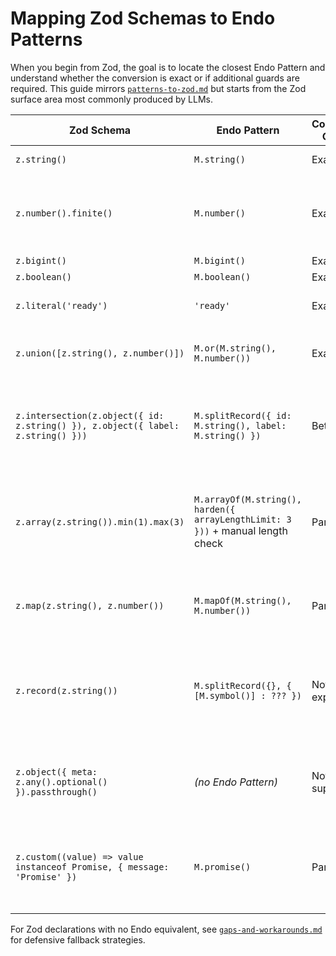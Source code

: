 # Mapping Zod Schemas to Endo Patterns

When you begin from Zod, the goal is to locate the closest Endo Pattern and understand whether the conversion is exact or if additional guards are required. This guide mirrors [`patterns-to-zod.md`](./patterns-to-zod.md) but starts from the Zod surface area most commonly produced by LLMs.

| Zod Schema | Endo Pattern | Conversion Quality | Notes |
| --- | --- | --- | --- |
| `z.string()` | `M.string()` | Exact | Both enforce JavaScript strings. |
| `z.number().finite()` | `M.number()` | Exact | Endo rejects `NaN` and infinite values, so `.finite()` is required on the Zod side to avoid mismatches. |
| `z.bigint()` | `M.bigint()` | Exact | |
| `z.boolean()` | `M.boolean()` | Exact | |
| `z.literal('ready')` | `'ready'` | Exact | Literal patterns are the literal passable themselves. |
| `z.union([z.string(), z.number()])` | `M.or(M.string(), M.number())` | Exact | Endo preserves tagged error messages for each option. |
| `z.intersection(z.object({ id: z.string() }), z.object({ label: z.string() }))` | `M.splitRecord({ id: M.string(), label: M.string() })` | Better | Intersections of `z.object` can be represented with `M.splitRecord`; keep optional properties in the second argument. |
| `z.array(z.string()).min(1).max(3)` | `M.arrayOf(M.string(), harden({ arrayLengthLimit: 3 }))` + manual length check | Partial | Endo exposes upper limit, but `.min()` requires an extra `specimen.length >= 1` assertion before calling `mustMatch`. |
| `z.map(z.string(), z.number())` | `M.mapOf(M.string(), M.number())` | Partial | Endo enforces copy-map semantics; Zod only inspects entries. |
| `z.record(z.string())` | `M.splitRecord({}, { [M.symbol()] : ??? })` | Not directly expressible | Endo Patterns require property names to be known or pattern-matched via `M.guard`. Prefer rephrasing with `CopyMap`. |
| `z.object({ meta: z.any().optional() }).passthrough()` | *(no Endo Pattern)* | Not supported | Endo forbids extra properties unless they are described. Use `M.splitRecord` and explicit optional entries. |
| `z.custom((value) => value instanceof Promise, { message: 'Promise' })` | `M.promise()` | Partial | Endo distinguishes handled/unhandled Promise pass-styles. Zod custom checks cannot reach pass-style metadata. |

For Zod declarations with no Endo equivalent, see [`gaps-and-workarounds.md`](./gaps-and-workarounds.md) for defensive fallback strategies.
